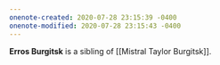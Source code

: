```yaml
---
onenote-created: 2020-07-28 23:15:39 -0400
onenote-modified: 2020-07-28 23:15:43 -0400
---
```


**Erros Burgitsk** is a sibling of [[Mistral Taylor Burgitsk]].
